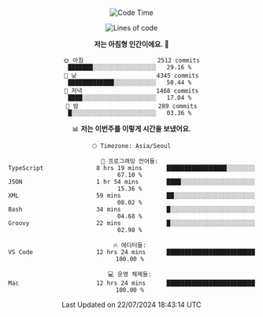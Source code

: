 <div align="center">

<br />

 <!--START_SECTION:waka-->
![Code Time](http://img.shields.io/badge/Code%20Time-2%2C816%20hrs%2014%20mins-blue)

![Lines of code](https://img.shields.io/badge/%EC%A0%80%EB%8A%94%20%EC%97%AC%ED%83%9C%EA%B9%8C%EC%A7%80%20-4.4%20million%20%EC%A4%84%EC%9D%98%20%EC%BD%94%EB%93%9C%EB%A5%BC%20%EC%9E%91%EC%84%B1%ED%96%88%EC%96%B4%EC%9A%94.-blue)

**저는 아침형 인간이에요. 🐤** 

```text
🌞 아침                     2512 commits        ███████░░░░░░░░░░░░░░░░░░   29.16 % 
🌆 낮　                     4345 commits        █████████████░░░░░░░░░░░░   50.44 % 
🌃 저녁                     1468 commits        ████░░░░░░░░░░░░░░░░░░░░░   17.04 % 
🌙 밤　                     289 commits         █░░░░░░░░░░░░░░░░░░░░░░░░   03.36 % 
```


📊 **저는 이번주를 이렇게 시간을 보냈어요.** 

```text
🕑︎ Timezone: Asia/Seoul

💬 프로그래밍 언어들: 
TypeScript               8 hrs 19 mins       █████████████████░░░░░░░░   67.10 % 
JSON                     1 hr 54 mins        ████░░░░░░░░░░░░░░░░░░░░░   15.36 % 
XML                      59 mins             ██░░░░░░░░░░░░░░░░░░░░░░░   08.02 % 
Bash                     34 mins             █░░░░░░░░░░░░░░░░░░░░░░░░   04.68 % 
Groovy                   22 mins             █░░░░░░░░░░░░░░░░░░░░░░░░   02.98 % 

🔥 에디터들: 
VS Code                  12 hrs 24 mins      █████████████████████████   100.00 % 

💻 운영 체제들: 
Mac                      12 hrs 24 mins      █████████████████████████   100.00 % 
```


 Last Updated on 22/07/2024 18:43:14 UTC
<!--END_SECTION:waka-->

</div>

